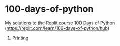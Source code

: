# 100-days-of-python
My solutions to the Replit course 100 Days of Python (https://replit.com/learn/100-days-of-python/hub)

1. [Printing](https://replit.com/@NathanJGaul/Day-1-of-100-Days-of-Python?v=1)
